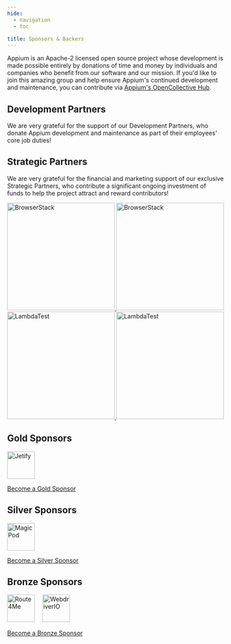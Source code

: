 ```yaml
---
hide:
  - navigation
  - toc

title: Sponsors & Backers
---
```


<style>
  .appium-sponsor-thanks { display: none; }
  .sponsor-section img { height: 64px; padding-right: 1em; }
</style>

Appium is an Apache-2 licensed open source project whose development is made possible entirely by
donations of time and money by individuals and companies who benefit from our software and our
mission. If you'd like to join this amazing group and help ensure Appium's continued development
and maintenance, you can contribute via [Appium's OpenCollective
Hub](https://opencollective.com/appium).

## Development Partners

We are very grateful for the support of our Development Partners, who donate Appium development and
maintenance as part of their employees' core job duties!

## Strategic Partners

We are very grateful for the financial and marketing support of our exclusive Strategic Partners,
who contribute a significant ongoing investment of funds to help the project attract and reward
contributors!

<a href="https://www.browserstack.com/browserstack-appium?utm_campaigncode=701OW00000AoUTQYA3&utm_medium=partnered&utm_source=appium">
  <img src="/docs/en/latest/assets/images/sponsor-logo-browserstack-dark.png#only-dark" width="250" alt="BrowserStack" />
  <img src="/docs/en/latest/assets/images/sponsor-logo-browserstack-light.png#only-light" width="250" alt="BrowserStack" />
</a>

<a href="https://lambdatest.com/?utm_source=appium.io&utm_medium=organic&utm_campaign=june_25&utm_term=sk&utm_content=webpage">
  <img src="/docs/en/latest/assets/images/sponsor-logo-lambdatest-dark.png#only-dark" width="250" alt="LambdaTest" />
  <img src="/docs/en/latest/assets/images/sponsor-logo-lambdatest-light.png#only-light" width="250" alt="LambdaTest" />
</a>

## Gold Sponsors

<div class="sponsor-section">
  <a href="https://jetify.com/" target="_blank"><img src="https://images.opencollective.com/jetify/415824c/avatar/64.png" alt="Jetify" /></a>
</div>

[Become a Gold Sponsor](https://opencollective.com/appium/contribute/gold-sponsor-72877/checkout?interval=month&amount=500&contributeAs=me)

## Silver Sponsors

<div class="sponsor-section">
  <a href="https://magicpod.com/" target="_blank"><img src="https://images.opencollective.com/magicpod/722b7e4/avatar/64.png" alt="MagicPod" /></a>
</div>

[Become a Silver Sponsor](https://opencollective.com/appium/contribute/silver-sponsor-72876/checkout?interval=month&amount=250&contributeAs=me)

## Bronze Sponsors

<div class="sponsor-section">
  <a href="https://route4me.com/" target="_blank"><img src="https://images.opencollective.com/route4me/71fb6fa/avatar/64.png" alt="Route4Me" /></a>
  <a href="https://webdriver.io/" target="_blank"><img src="https://images.opencollective.com/webdriverio/bbdd6c3/avatar/64.png" alt="WebdriverIO" /></a>
</div>

[Become a Bronze Sponsor](https://opencollective.com/appium/contribute/sponsors-70690/checkout?interval=month&amount=100&contributeAs=me)
